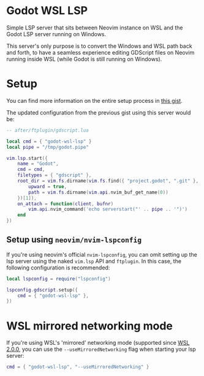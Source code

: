 # Godot WSL LSP

Simple LSP server that sits between Neovim instance on WSL and the Godot LSP server running on Windows.

This server's only purpose is to convert the Windows and WSL path back and forth, to have a seamless experience editing GDScript files on Neovim running inside WSL (while Godot is still running on Windows).

# Setup

You can find more information on the entire setup process in [this gist](https://gist.github.com/lucasecdb/2baf6d328a10d7fea9ec085d868923a0).

The updated configuration from the previous gist using this server would be:

```lua
-- after/ftplugin/gdscript.lua

local cmd = { "godot-wsl-lsp" }
local pipe = "/tmp/godot.pipe"

vim.lsp.start({
    name = "Godot",
    cmd = cmd,
    filetypes = { "gdscript" },
    root_dir = vim.fs.dirname(vim.fs.find({ "project.godot", ".git" }, {
        upward = true,
        path = vim.fs.dirname(vim.api.nvim_buf_get_name(0))
    })[1]),
    on_attach = function(client, bufnr)
        vim.api.nvim_command('echo serverstart("' .. pipe .. '")')
    end
})
```

## Setup using `neovim/nvim-lspconfig`

If you're using neovim's official `nvim-lspconfig`, you can omit setting up the lsp server using the naked `vim.lsp` API and `ftplugin`. In this case, the following configuration is recommended:

```lua
local lspconfig = require("lspconfig")

lspconfig.gdscript.setup({
    cmd = { "godot-wsl-lsp" },
})
```

# WSL mirrored networking mode

If you're using WSL's 'mirrored' networking mode (supported since [WSL 2.0.0](https://github.com/microsoft/WSL/releases/tag/2.0.0), you can use the `--useMirroredNetworking` flag when starting your lsp server:

```lua
cmd = { "godot-wsl-lsp", "--useMirroredNetworking" }
```
